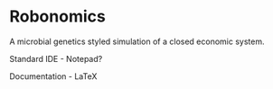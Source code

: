 Robonomics
==========

A microbial genetics styled simulation of a closed economic system.

Standard IDE - Notepad?

Documentation - LaTeX